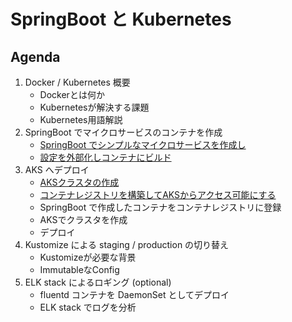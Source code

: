 # SpringBoot と Kubernetes

## Agenda
1. Docker / Kubernetes 概要
    - Dockerとは何か
    - Kubernetesが解決する課題
    - Kubernetes用語解説
1. SpringBoot でマイクロサービスのコンテナを作成
    - [SpringBoot でシンプルなマイクロサービスを作成し](20_springboot.md)
    - [設定を外部化しコンテナにビルド](21_springcontainer.md)
1. AKS へデプロイ
    - [AKSクラスタの作成](30_setup_aks.md)
    - [コンテナレジストリを構築してAKSからアクセス可能にする](31_setup_container_registry.md)
    - SpringBoot で作成したコンテナをコンテナレジストリに登録
    - AKSでクラスタを作成
    - デプロイ
1. Kustomize による staging / production の切り替え
    - Kustomizeが必要な背景
    - ImmutableなConfig
1. ELK stack によるロギング (optional)
    - fluentd コンテナを DaemonSet としてデプロイ
    - ELK stack でログを分析
